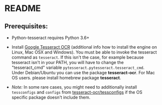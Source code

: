 # README
## Prerequisites:

- Python-tesseract requires Python 3.6+

- Install [Google Tesseract OCR](https://github.com/tesseract-ocr/tesseract) (additional info how to install the engine on Linux, Mac OSX and Windows). You must be able to invoke the tesseract command as `tesseract`. If this isn't the case, for example because tesseract isn't in your PATH, you will have to change the "tesseract_cmd" variable `pytesseract.pytesseract.tesseract_cmd`. Under Debian/Ubuntu you can use the package **tesseract-ocr**. For Mac OS users. please install homebrew package **tesseract**.

- *Note:* In some rare cases, you might need to additionally install `tessconfigs` and `configs` from [tesseract-ocr/tessconfigs](https://github.com/tesseract-ocr/tessconfigs) if the OS specific package doesn't include them.
